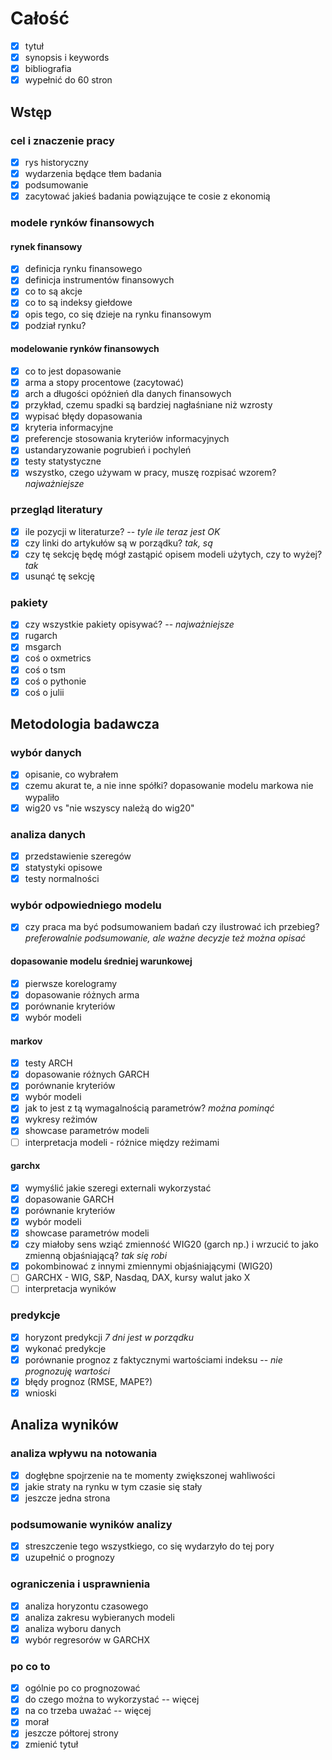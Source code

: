 # Całość
- [x] tytuł
- [x] synopsis i keywords
- [x] bibliografia
- [x] wypełnić do 60 stron
## Wstęp
### cel i znaczenie pracy
- [x] rys historyczny
- [x] wydarzenia będące tłem badania
- [x] podsumowanie
- [x] zacytować jakieś badania powiązujące te cosie z ekonomią
### modele rynków finansowych
#### rynek finansowy
- [x] definicja rynku finansowego
- [x] definicja instrumentów finansowych
- [x] co to są akcje
- [x] co to są indeksy giełdowe
- [x] opis tego, co się dzieje na rynku finansowym
- [x] podział rynku?
#### modelowanie rynków finansowych
- [x] co to jest dopasowanie
- [x] arma a stopy procentowe (zacytować)
- [x] arch a długości opóźnień dla danych finansowych
- [x] przykład, czemu spadki są bardziej nagłaśniane niż wzrosty
- [x] wypisać błędy dopasowania
- [x] kryteria informacyjne
- [x] preferencje stosowania kryteriów informacyjnych
- [x] ustandaryzowanie pogrubień i pochyleń
- [x] testy statystyczne
- [x] wszystko, czego używam w pracy, muszę rozpisać wzorem? *najważniejsze*
### przegląd literatury
- [x] ile pozycji w literaturze? -- *tyle ile teraz jest OK*
- [x] czy linki do artykułów są w porządku? *tak, są*
- [x] czy tę sekcję będę mógł zastąpić opisem modeli użytych, czy to wyżej? *tak*
- [x] usunąć tę sekcję
### pakiety
- [x] czy wszystkie pakiety opisywać? -- *najważniejsze*
- [x] rugarch
- [x] msgarch
- [x] coś o oxmetrics
- [x] coś o tsm
- [x] coś o pythonie
- [x] coś o julii
## Metodologia badawcza
### wybór danych
- [x] opisanie, co wybrałem
- [x] czemu akurat te, a nie inne spółki? dopasowanie modelu markowa nie wypaliło
- [x] wig20 vs "nie wszyscy należą do wig20"
### analiza danych
- [x] przedstawienie szeregów
- [x] statystyki opisowe
- [x] testy normalności
### wybór odpowiedniego modelu
- [x] czy praca ma być podsumowaniem badań czy ilustrować ich przebieg? *preferowalnie podsumowanie, ale ważne decyzje też można opisać*
#### dopasowanie modelu średniej warunkowej
- [x] pierwsze korelogramy
- [x] dopasowanie różnych arma
- [x] porównanie kryteriów
- [x] wybór modeli
#### markov
- [x] testy ARCH
- [x] dopasowanie różnych GARCH
- [x] porównanie kryteriów
- [x] wybór modeli
- [x] jak to jest z tą wymagalnością parametrów? *można pominąć*
- [x] wykresy reżimów
- [x] showcase parametrów modeli
- [ ] interpretacja modeli - różnice między reżimami
#### garchx
- [x] wymyślić jakie szeregi externali wykorzystać
- [x] dopasowanie GARCH
- [x] porównanie kryteriów
- [x] wybór modeli
- [x] showcase parametrów modeli
- [x] czy miałoby sens wziąć zmienność WIG20 (garch np.) i wrzucić to jako zmienną objaśniającą? *tak się robi*
- [x] pokombinować z innymi zmiennymi objaśniającymi (WIG20)
- [ ] GARCHX - WIG, S&P, Nasdaq, DAX, kursy walut jako X
- [ ] interpretacja wyników
### predykcje
- [x] horyzont predykcji *7 dni jest w porządku*
- [x] wykonać predykcje
- [x] porównanie prognoz z faktycznymi wartościami indeksu -- *nie prognozuję wartości*
- [x] błędy prognoz (RMSE, MAPE?)
- [x] wnioski
## Analiza wyników
### analiza wpływu na notowania
- [x] dogłębne spojrzenie na te momenty zwiększonej wahliwości
- [x] jakie straty na rynku w tym czasie się stały
- [x] jeszcze jedna strona
### podsumowanie wyników analizy
- [x] streszczenie tego wszystkiego, co się wydarzyło do tej pory
- [x] uzupełnić o prognozy
### ograniczenia i usprawnienia
- [x] analiza horyzontu czasowego
- [x] analiza zakresu wybieranych modeli
- [x] analiza wyboru danych
- [x] wybór regresorów w GARCHX
### po co to
- [x] ogólnie po co prognozować
- [x] do czego można to wykorzystać -- więcej
- [x] na co trzeba uważać -- więcej
- [x] morał
- [x] jeszcze półtorej strony
- [x] zmienić tytuł
